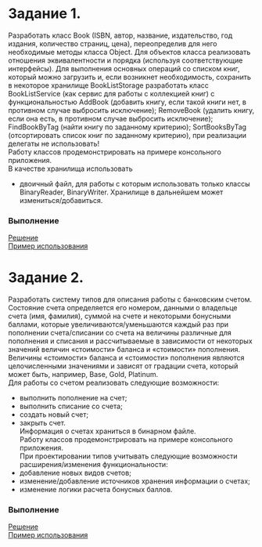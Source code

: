 # Задание 1.
Разработать класс Book (ISBN, автор, название, издательство, год издания, количество страниц, цена), переопределив для него необходимые методы класса Object. Для объектов класса реализовать отношения эквивалентности и порядка (используя соответствующие интерфейсы). Для выполнения основных операций со списком книг, который можно загрузить и, если возникнет необходимость, сохранить в некоторое хранилище BookListStorage разработать класс BookListService (как сервис для работы с коллекцией книг) с функциональностью AddBook (добавить книгу, если такой книги нет, в противном случае выбросить исключение); RemoveBook (удалить книгу, если она есть, в противном случае выбросить исключение); FindBookByTag (найти книгу по заданному критерию); SortBooksByTag (отсортировать список книг по заданному критерию), при реализации делегаты не использовать!<br>
Работу классов продемонстрировать на примере консольного приложения. <br>
В качестве хранилища использовать
- двоичный файл, для работы с которым использовать только классы BinaryReader, BinaryWriter. Хранилище в дальнейшем может измениться/добавиться.
### Выполнение
[Решение](https://github.com/ArtemGorodk01/Epam/tree/master/NET.W.2019.Gorodko.05/Task1)<br>
[Пример использования](https://github.com/ArtemGorodk01/Epam/blob/master/NET.W.2019.Gorodko.05/Task1.Sample/Program.cs)
# Задание 2. 
Разработать систему типов для описания работы с банковским счетом. Состояние счета определяется его номером, данными о владельце счета (имя, фамилия), суммой на счете и некоторыми бонусными баллами, которые увеличиваются/уменьшаются каждый раз при пополнении счета/списании со счета на величины различные для пополнения и списания и рассчитываемые в зависимости от некоторых значений величин «стоимости» баланса и «стоимости» пополнения. Величины «стоимости» баланса и «стоимости» пополнения являются целочисленными значениями и зависят от градации счета, который может быть, например,  Base, Gold, Platinum.<br>
Для работы со счетом реализовать следующие возможности: <br>
- выполнить пополнение на счет;<br>
- выполнить списание со счета; <br>
- создать новый счет; <br>
- закрыть счет. <br>
Информация о счетах храниться в бинарном файле.<br>
Работу классов продемонстрировать на примере консольного приложения. <br>
При проектировании типов учитывать следующие возможности<br>
расширения/изменения функциональности:<br>
- добавление новых видов счетов;<br>
- изменение/добавление источников хранения информации о счетах;<br>
- изменение логики расчета бонусных баллов.
### Выполнение
[Решение](https://github.com/ArtemGorodk01/Epam/tree/master/NET.W.2019.Gorodko.05/Task2)<br>
[Пример использования](https://github.com/ArtemGorodk01/Epam/blob/master/NET.W.2019.Gorodko.05/Task2.Sample/Program.cs)
